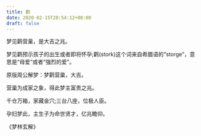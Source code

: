 ```yaml
---
title: 鹳
date: 2020-02-15T20:54:12+08:00
draft: false
---
```


梦见鹳营巢，是大吉之兆。

梦见鹳预示孩子的出生或者即将怀孕;鹳(stork)这个词来自希腊语的“storge”，意思是“母爱”或者“强烈的爱”。

原版周公解梦：梦鹳营巢，大吉。

营巢为成家之象，得此梦主富贵之兆。

千仓万箱，家藏金穴;三台八座，位极人臣。

孕妇梦此，主生子为命世贤才，亿兆瞻仰。

 《梦林玄解》